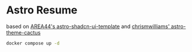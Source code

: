 # Astro Resume

based on [AREA44's astro-shadcn-ui-template](https://github.com/AREA44/astro-shadcn-ui-template) and [chrismwilliams' astro-theme-cactus](https://github.com/chrismwilliams/astro-theme-cactus/tree/main)

```bash
docker compose up -d
```
